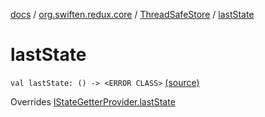 [docs](../../index.md) / [org.swiften.redux.core](../index.md) / [ThreadSafeStore](index.md) / [lastState](./last-state.md)

# lastState

`val lastState: () -> <ERROR CLASS>` [(source)](https://github.com/protoman92/KotlinRedux/tree/master/common\common-core\src\main\kotlin/org/swiften/redux/core/ThreadSafeStore.kt#L27)

Overrides [IStateGetterProvider.lastState](../-i-state-getter-provider/last-state.md)

